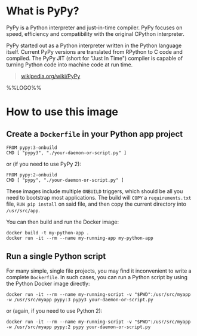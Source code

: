 # What is PyPy?

PyPy is a Python interpreter and just-in-time compiler. PyPy focuses on speed,
efficiency and compatibility with the original CPython interpreter.

PyPy started out as a Python interpreter written in the Python language itself.
Current PyPy versions are translated from RPython to C code and compiled. The
PyPy JIT (short for "Just In Time") compiler is capable of turning Python code
into machine code at run time.

> [wikipedia.org/wiki/PyPy](https://en.wikipedia.org/wiki/PyPy)

%%LOGO%%

# How to use this image

## Create a `Dockerfile` in your Python app project

    FROM pypy:3-onbuild
    CMD [ "pypy3", "./your-daemon-or-script.py" ]

or (if you need to use PyPy 2):

    FROM pypy:2-onbuild
    CMD [ "pypy", "./your-daemon-or-script.py" ]

These images include multiple `ONBUILD` triggers, which should be all you need
to bootstrap most applications. The build will `COPY` a `requirements.txt` file,
`RUN pip install` on said file, and then copy the current directory into
`/usr/src/app`.

You can then build and run the Docker image:

    docker build -t my-python-app .
    docker run -it --rm --name my-running-app my-python-app

## Run a single Python script

For many simple, single file projects, you may find it inconvenient to write a
complete `Dockerfile`. In such cases, you can run a Python script by using the
Python Docker image directly:

    docker run -it --rm --name my-running-script -v "$PWD":/usr/src/myapp -w /usr/src/myapp pypy:3 pypy3 your-daemon-or-script.py

or (again, if you need to use Python 2):

    docker run -it --rm --name my-running-script -v "$PWD":/usr/src/myapp -w /usr/src/myapp pypy:2 pypy your-daemon-or-script.py
